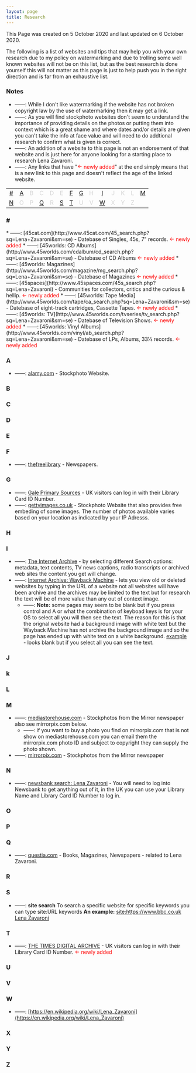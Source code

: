 ```yaml
---
layout: page
title: Research
---
```


This Page was created on 5 October 2020 and last updated on 6 October 2020.

The following is a list of websites and tips that may help you with your own research due to my policy on watermarking and due to trolling some well known websites will not be on this list, but as the best research is done yourself this will not matter as this page is just to help push you in the right direction and is far from an exhaustive list.

### Notes
* ——: While I don't like watermarking if the website has not broken copyright law by the use of watermarking then it may get a link.
* ——: As you will find stockphoto websites don't seem to understand the importance of providing details on the photos or putting them into context which is a great shame and where dates and/or details are given you can't take the info at face value and will need to do addtional research to confirm what is given is correct.
* ——: An addition of a website to this page is not an endorsement of that website and is just here for anyone looking for a starting place to research Lena Zavaroni.
* ——: Any links that have "<span class="up">&#8592;</span> <span class="red">newly added</span>" at the end simply means that is a new link to this page and doesn't reflect the age of the linked website.

<table style="width:100%;text-align:center;color:#d3d3d3;">
<tr><td><a href="#numbers" title="Jump To">#</a></td><td><a href="#a" title="Jump To">A</a></td><td>B</td><td>C</td><td>D</td><td>E</td><td><a href="#f" title="Jump To">F</a></td><td><a href="#g" title="Jump To">G</a></td><td>H</td><td><a href="#i" title="Jump To">I</a></td><td>J</td><td>K</td><td>L</td><td><a href="#m" title="Jump To">M</a></td></tr>
<tr><td><a href="#n" title="Jump To">N</a></td><td>O</td><td>P</td><td><a href="#q" title="Jump To">Q</a></td><td>R</td><td><a href="#s" title="Jump To">S</a></td><td><a href="#t" title="Jump To">T</a></td><td>U</td><td>V</td><td><a href="#w" title="Jump To">W</a></td><td>X</td><td>Y</td><td>Z</td><td></td></tr>
</table>

<h3 id="numbers">#</h3>
* ——: [45cat.com](http://www.45cat.com/45_search.php?sq=Lena+Zavaroni&sm=se) - Datebase  of Singles, 45s, 7" records. <span class="up">&#8592;</span> <span class="red">newly added</span>
* ——: [45worlds: CD Albums](http://www.45worlds.com/cdalbum/cd_search.php?sq=Lena+Zavaroni&sm=se) - Datebase of CD Albums <span class="up">&#8592;</span> <span class="red">newly added</span>
* ——: [45worlds: Magazines](http://www.45worlds.com/magazine/mg_search.php?sq=Lena+Zavaroni&sm=se) - Datebase of Magazines <span class="up">&#8592;</span> <span class="red">newly added</span>
* ——: [45spaces](http://www.45spaces.com/45s_search.php?sq=Lena+Zavaroni) - Communities for collectors, critics and the curious & hellip. <span class="up">&#8592;</span> <span class="red">newly added</span>
* ——: [45worlds: Tape Media](http://www.45worlds.com/tape/ca_search.php?sq=Lena+Zavaroni&sm=se) - Datebase of eight-track cartridges, Cassette Tapes. <span class="up">&#8592;</span> <span class="red">newly added</span>
* ——: [45worlds: TV](http://www.45worlds.com/tvseries/tv_search.php?sq=Lena+Zavaroni&sm=se) - Datebase of Television Shows. <span class="up">&#8592;</span> <span class="red">newly added</span>
* ——: [45worlds: Vinyl Albums](http://www.45worlds.com/vinyl/ab_search.php?sq=Lena+Zavaroni&sm=se) - Datebase of LPs, Albums, 33&#x2153; records. <span class="up">&#8592;</span> <span class="red">newly added</span>



### A
* ——: [alamy.com](https://www.alamy.com/search.html?CreativeOn=1&adv=1&ag=0&all=1&creative=&et=0x000000000000000000000&vp=0&loc=0&qt=Lena%20Zavaroni&qn=&lic=6&lic=1&imgt=0&archive=1&dtfr=&dtto=&hc=&selectdate=&size=0xFF&aqt=&epqt=&oqt=&nqt=&gtype=0) - Stockphoto Website.

### B

### C

### D

### E

### F
* ——: [thefreelibrary](https://www.thefreelibrary.com/_/search/Search.aspx?SearchBy=0&q=lena+zavaroni&Search=Search&By=0) - Newspapers.

### G
* ——: [Gale Primary Sources](https://go.gale.com/ps/start.do?p=GDCS&u=bro_ttda&sid=galepages) - UK visitors can log in with their Library Card ID Number.
* ——: [gettyimages.co.uk](https://www.gettyimages.co.uk/photos/lena-zavaroni?family=editorial&phrase=Lena%20Zavaroni&sort=best#license) - Stockphoto Website that also provides free embeding of some images. The number of photos available varies based on your location as indicated by your IP Adresss.

### H

### I
* ——: [The Internet Archive](https://archive.org/search.php?query=Lena%20Zavaroni) - by selecting different Search options: metadata, text contents, TV news captions, radio transcripts or archived web sites the content you get will change.
* ——: [Internet Archive: Wayback Machine](https://archive.org/web/) - lets you view old or deleted websites by typing in the URL of a website not all websites will have been archive and the archives may be limited to the text but for research the text will be of more value than any out of context image.
   * ——: **Note:** some pages may seem to be blank but if you press control and A or what the combination of keyboad keys is for your OS to select all you will then see the text. The reason for this is that the orignal website had a background image with white text but the Wayback Machine has not archive the background image and so the page has ended up with white text on a white background. [example](https://web.archive.org/web/20140410193639/http://www.cchr-london.org/lena-zavaroni/) - looks blank but if you select all you can see the text.

### J

### k

### L

### M
* ——: [mediastorehouse.com](https://www.mediastorehouse.com/dmcs-search.html?find=Lena+Zavaroni) - Stockphotos from the Mirror newspaper also see mirrorpix.com below.
   * ——: if you want to buy a photo you find on mirrorpix.com that is not show on mediastorehouse.com you can email them the mirrorpix.com photo ID and subject to copyright they can supply the photo shown.
* ——: [mirrorpix.com](https://www.mirrorpix.com/?77747130448317740800) - Stockphotos from the Mirror newspaper

### N
* ——: [newsbank search: Lena Zavaroni](https://infoweb.newsbank.com/apps/news/results?p=UKNB&fld-base-0=alltext&sort=YMD_date%3AD&maxresults=20&val-base-0=Lena%20Zavaroni&t=) - You will need to log into Newsbank to get anything out of it, in the UK you can use your Library Name and Library Card ID Number to log in.

### O

### P

### Q
* ——: [questia.com](https://www.questia.com/searchglobal#!/?keywords=lena%20zavaroni!AllWords&pageNumber=1&mediaType=books) - Books, Magazines, Newspapers - related to Lena Zavaroni.

### R

### S
* ——: **site search** To search a specific website for specific keywords you can type site:URL keywords **An example:** [site:https://www.bbc.co.uk Lena Zavaroni](https://www.google.com/search?newwindow=1&sxsrf=ALeKk02YRWPJs1dtRO3zqjBZlg_tHoOxYQ%3A1601898345057&ei=aQd7X8yCA6Sj1fAPv7e22Ao&q=site%3Ahttps%3A%2F%2Fwww.bbc.co.uk%2F+Lena+Zavaroni&oq=site%3Ahttps%3A%2F%2Fwww.bbc.co.uk%2F+Lena+Zavaroni&gs_lcp=CgZwc3ktYWIQAzoECAAQR1C7qAlY-dUMYIndDGgBcAN4AIABkQGIAeYBkgEDMS4xmAEAoAECoAEBqgEHZ3dzLXdpesgBCMABAQ&sclient=psy-ab&ved=0ahUKEwiM28qusJ3sAhWkURUIHb-bDasQ4dUDCA0&uact=5)

### T
* ——: [THE TIMES DIGITAL ARCHIVE](https://galeapps.gale.com/apps/auth?userGroupName=bro_ttda&sid=galepages&origURL=https%3A%2F%2Fgo.gale.com%2Fps%2Fstart.do%3Fp%3DTTDA%26u%3Dbro_ttda%26sid%3Dgalepages&prodId=TTDA) - UK visitors can log in with their Library Card ID Number. <span class="up">&#8592;</span> <span class="red">newly added</span>

### U

### V

### W
* ——: [https://en.wikipedia.org/wiki/Lena_Zavaroni](https://en.wikipedia.org/wiki/Lena_Zavaroni)

### X

### Y

### Z

<div style="width:100%; height:300px;"></div>

<style>
.up {position: relative; top: -0.1em;}
.red, .up {color:#ff0000;}
</style>

